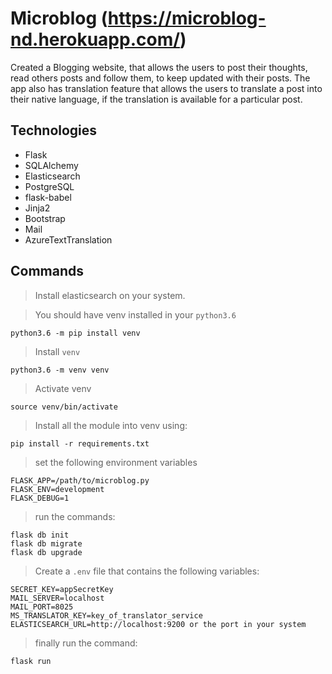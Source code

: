 # Microblog (https://microblog-nd.herokuapp.com/)
Created a Blogging website, that allows the users to post their thoughts, read others posts and follow them, to keep updated with their posts. The app also has translation feature that allows the users to translate a post into their native language, if the translation is available for a particular post.

## Technologies
- Flask
- SQLAlchemy
- Elasticsearch
- PostgreSQL
- flask-babel
- Jinja2
- Bootstrap
- Mail
- AzureTextTranslation

## Commands
> Install elasticsearch on your system.

> You should have venv installed in your `python3.6` 
```
python3.6 -m pip install venv
```

> Install `venv` 
```
python3.6 -m venv venv
```

> Activate venv
```
source venv/bin/activate
```

> Install all the module into venv using:
```
pip install -r requirements.txt
```

> set the following environment variables
```
FLASK_APP=/path/to/microblog.py
FLASK_ENV=development
FLASK_DEBUG=1
```

> run the commands:
```
flask db init
flask db migrate
flask db upgrade
```

> Create a `.env` file that contains the following variables:
```
SECRET_KEY=appSecretKey
MAIL_SERVER=localhost
MAIL_PORT=8025
MS_TRANSLATOR_KEY=key_of_translator_service
ELASTICSEARCH_URL=http://localhost:9200 or the port in your system
```

> finally run the command:
```
flask run
```



